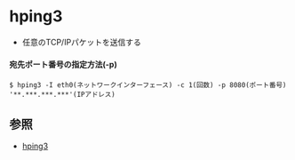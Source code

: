 # hping3
- 任意のTCP/IPパケットを送信する

#### 宛先ポート番号の指定方法(-p)
```
$ hping3 -I eth0(ネットワークインターフェース) -c 1(回数) -p 8080(ポート番号) '**.***.***.***'(IPアドレス)
```

## 参照
- [hping3](https://www.kali.org/tools/hping3/)
